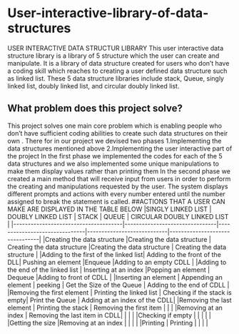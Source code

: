 # User-interactive-library-of-data-structures

USER INTERACTIVE DATA STRUCTUR LIBRARY
This user interactive data structure library is a library of 5 structure which the user can create and manipulate.
It is a library of data structure created for users who don’t have a coding skill which reaches to creating a user defined data structure such as linked list.
These 5 data structure libraries include stack, Queue, singly linked list, doubly linked list, and circular doubly linked list.
## What problem does this project solve?
This project solves one main core problem which is enabling people who don’t have sufficient coding abilities to create such data structures on their own . There for in our project we devised two phases
1.Implementing the data structures mentioned above
2.Implementing the user interactive part of the project
In the first phase we implemented the codes for each of the 5 data structures and we also implemented some unique manipulations to make them display values rather than printing them
In the second phase we created a main method that will receive input from users in order to perform the creating and manipulations requested by the user.
The system displays different prompts and actions with every number entered until the number assigned to break the statement is called.
##ACTIONS THAT A USER CAN MAKE ARE DISPLAYED IN THE TABLE BELOW
|SINGLY LINKED LIST                    | DOUBLY LINKED LIST	            |         STACK	                |      QUEUE	               | CIRCULAR DOUBLY LINKED LIST    |
|--------------------------------------|--------------------------------|-------------------------------|----------------------------|--------------------------------|
|Creating the data structure           |Creating the data structure     |	Creating the data structure   |Creating the data structure |	Creating the data structure   |
|Adding to the first of the linked list|	Adding to the front of the DLL|	Pushing an element	          |Enqueue	                   |Adding to an empty CDLL         |
|Adding to the end of the linked list	 |  Inserting at an index	        |Popping an element	            | Dequeue	                   |Adding to front of CDLL         |
|Inserting an element	                 |  Appending an element	        | peeking	                      |  Get the Size of the Queue |	Adding to the end of CDLL     |
|Removing the first element            |	Printing the linked list	    | Checking if the stack is empty|	Print the Queue            |	Adding at an index of the CDLL|
|Removing the last element             |	Printing the stack		        | Removing the first item       |                            |                                |
|Removing at an index                  |	Removing the last item in CDLL|                               |                            |                                |
|Checking if empty                     |                                |                               |                            |                                |
|Getting the size				               |Removing at an index            |                               |                            |                                |
|Printing				                       | Printing                       |                               |                            |                                |


